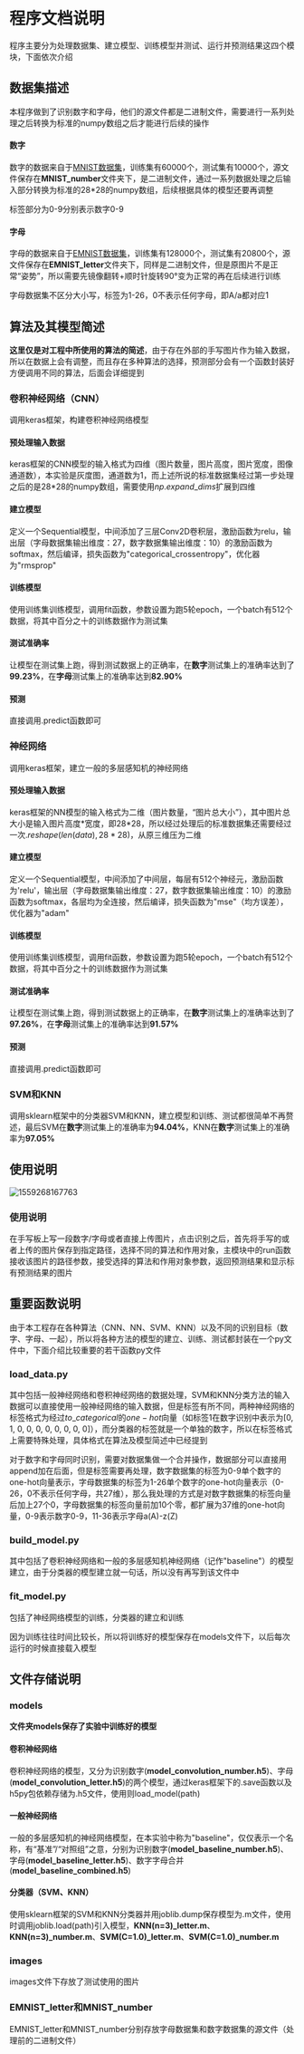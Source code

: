 # 程序文档说明

程序主要分为处理数据集、建立模型、训练模型并测试、运行并预测结果这四个模块，下面依次介绍

## 数据集描述

本程序做到了识别数字和字母，他们的源文件都是二进制文件，需要进行一系列处理之后转换为标准的numpy数组之后才能进行后续的操作

#### 数字

数字的数据来自于[MNIST数据集](http://yann.lecun.com/exdb/mnist/)，训练集有60000个，测试集有10000个，源文件保存在**MNIST_number**文件夹下，是二进制文件，通过一系列数据处理之后输入部分转换为标准的28\*28的numpy数组，后续根据具体的模型还要再调整

标签部分为0-9分别表示数字0-9

#### 字母

字母的数据来自于[EMNIST数据集](https://www.nist.gov/node/1298471/emnist-dataset)，训练集有128000个，测试集有20800个，源文件保存在**EMNIST_letter**文件夹下，同样是二进制文件，但是原图片不是正常“姿势”，所以需要先镜像翻转+顺时针旋转90°变为正常的再在后续进行训练

字母数据集不区分大小写，标签为1-26，0不表示任何字母，即A/a都对应1

## 算法及其模型简述

**这里仅是对工程中所使用的算法的简述**，由于存在外部的手写图片作为输入数据，所以在数据上会有调整，而且存在多种算法的选择，预测部分会有一个函数封装好方便调用不同的算法，后面会详细提到

### 卷积神经网络（CNN）

调用keras框架，构建卷积神经网络模型

#### 预处理输入数据

keras框架的CNN模型的输入格式为四维（图片数量，图片高度，图片宽度，图像通道数），本实验是灰度图，通道数为1，而上述所说的标准数据集经过第一步处理之后的是28*28的numpy数组，需要使用$np.expand\_dims$扩展到四维

#### 建立模型

定义一个Sequential模型，中间添加了三层Conv2D卷积层，激励函数为relu，输出层（字母数据集输出维度：27，数字数据集输出维度：10）的激励函数为softmax，然后编译，损失函数为"categorical_crossentropy"，优化器为"rmsprop"

#### 训练模型

使用训练集训练模型，调用fit函数，参数设置为跑5轮epoch，一个batch有512个数据，将其中百分之十的训练数据作为测试集

#### 测试准确率

让模型在测试集上跑，得到测试数据上的正确率，在**数字**测试集上的准确率达到了**99.23%**，在**字母**测试集上的准确率达到**82.90%**

#### 预测

直接调用.predict函数即可

### 神经网络

调用keras框架，建立一般的多层感知机的神经网络

#### 预处理输入数据

keras框架的NN模型的输入格式为二维（图片数量，“图片总大小”），其中图片总大小是输入图片高度\*宽度，即28\*28，所以经过处理后的标准数据集还需要经过一次$.reshape(len(data), 28*28)$，从原三维压为二维

#### 建立模型

定义一个Sequential模型，中间添加了中间层，每层有512个神经元，激励函数为'relu'，输出层（字母数据集输出维度：27，数字数据集输出维度：10）的激励函数为softmax，各层均为全连接，然后编译，损失函数为"mse"（均方误差），优化器为"adam"

#### 训练模型

使用训练集训练模型，调用fit函数，参数设置为跑5轮epoch，一个batch有512个数据，将其中百分之十的训练数据作为测试集

#### 测试准确率

让模型在测试集上跑，得到测试数据上的正确率，在**数字**测试集上的准确率达到了**97.26%**，在**字母**测试集上的准确率达到**91.57%**

#### 预测

直接调用.predict函数即可

### SVM和KNN

调用sklearn框架中的分类器SVM和KNN，建立模型和训练、测试都很简单不再赘述，最后SVM在**数字**测试集上的准确率为**94.04%**，KNN在**数字**测试集上的准确率为**97.05%**

## 使用说明

![1559268167763](程序文档说明.assets/1559268167763.png)

### 使用说明

在手写板上写一段数字/字母或者直接上传图片，点击识别之后，首先将手写的或者上传的图片保存到指定路径，选择不同的算法和作用对象，主模块中的run函数接收该图片的路径参数，接受选择的算法和作用对象参数，返回预测结果和显示标有预测结果的图片



## 重要函数说明

由于本工程存在各种算法（CNN、NN、SVM、KNN）以及不同的识别目标（数字、字母、一起），所以将各种方法的模型的建立、训练、测试都封装在一个py文件中，下面介绍比较重要的若干函数py文件

### load_data.py

其中包括一般神经网络和卷积神经网络的数据处理，SVM和KNN分类方法的输入数据可以直接使用一般神经网络的输入数据，但是标签有所不同，两种神经网络的标签格式为经过$to\_categorical$的$one-hot$向量（如标签1在数字识别中表示为[0, 1, 0, 0, 0, 0, 0, 0, 0, 0]），而分类器的标签就是一个单独的数字，所以在标签格式上需要特殊处理，具体格式在算法及模型简述中已经提到

对于数字和字母同时识别，需要对数据集做一个合并操作，数据部分可以直接用append加在后面，但是标签需要再处理，数字数据集的标签为0-9单个数字的one-hot向量表示，字母数据集的标签为1-26单个数字的one-hot向量表示（0-26，0不表示任何字母，共27维），那么我处理的方式是对数字数据集的标签向量后加上27个0，字母数据集的标签向量前加10个零，都扩展为37维的one-hot向量，0-9表示数字0-9，11-36表示字母a(A)-z(Z)

### build_model.py

其中包括了卷积神经网络和一般的多层感知机神经网络（记作"baseline"）的模型建立，由于分类器的模型建立就一句话，所以没有再写到该文件中

### fit_model.py

包括了神经网络模型的训练，分类器的建立和训练

因为训练往往时间比较长，所以将训练好的模型保存在models文件下，以后每次运行的时候直接载入模型

## 文件存储说明

### models

**文件夹models保存了实验中训练好的模型**

#### 卷积神经网络

卷积神经网络的模型，又分为识别数字(**model_convolution_number.h5**)、字母(**model_convolution_letter.h5**)的两个模型，通过keras框架下的.save函数以及h5py包依赖存储为.h5文件，使用则load_model(path)

#### 一般神经网络

一般的多层感知机的神经网络模型，在本实验中称为"baseline"，仅仅表示一个名称，有“基准”/“对照组”之意，分别为识别数字(**model_baseline_number.h5**)、字母(**model_baseline_letter.h5**)、数字字母合并(**model_baseline_combined.h5**)

#### 分类器（SVM、KNN）

使用sklearn框架的SVM和KNN分类器并用joblib.dump保存模型为.m文件，使用时调用joblib.load(path)引入模型，**KNN(n=3)_letter.m**、**KNN(n=3)_number.m**、**SVM(C=1.0)_letter.m**、**SVM(C=1.0)_number.m**

### images

images文件下存放了测试使用的图片

### EMNIST_letter和MNIST_number

EMNIST_letter和MNIST_number分别存放字母数据集和数字数据集的源文件（处理前的二进制文件）